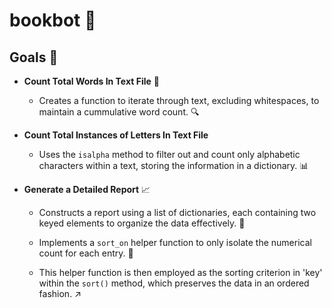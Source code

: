 # **bookbot** 🤖

## Goals 🎯

- **Count Total Words In Text File** 📝

  - Creates a function to iterate through text, excluding whitespaces, to maintain a cummulative word count. 🔍
  
- **Count Total Instances of Letters In Text File** 

  - Uses the `isalpha` method to filter out and count only alphabetic characters within a text, storing the information in a dictionary. 📊

- **Generate a Detailed Report** 📈

  - Constructs a report using a list of dictionaries, each containing two keyed elements to organize the data effectively. 📝

  - Implements a `sort_on` helper function to only isolate the numerical count for each entry. 🔢
  
  - This helper function is then employed as the sorting criterion in 'key' within the `sort()` method, which preserves the data in an ordered fashion. ↗️
